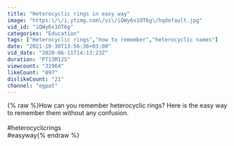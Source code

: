 ```yaml
---
title: "Heterocyclic rings in easy way"
image: "https:\/\/i.ytimg.com\/vi\/iQWy6x1OT6g\/hqdefault.jpg"
vid_id: "iQWy6x1OT6g"
categories: "Education"
tags: ["Heterocyclic rings","how to remember","heterocyclic names"]
date: "2021-10-30T13:56:36+03:00"
vid_date: "2020-06-11T14:13:23Z"
duration: "PT13M12S"
viewcount: "31964"
likeCount: "897"
dislikeCount: "21"
channel: "egpat"
---
```

{% raw %}How can you remember heterocyclic rings? Here is the easy way to remember them without any confusion.<br /><br />#heterocyclicrings<br />#easyway{% endraw %}
